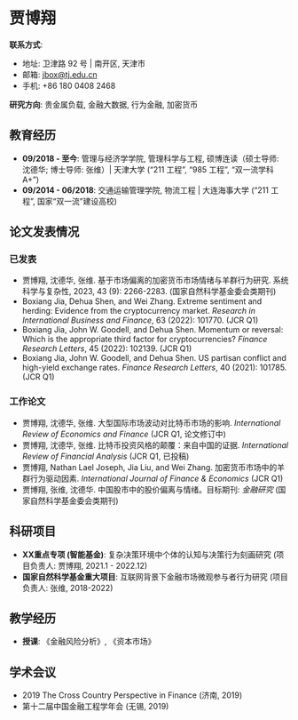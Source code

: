 # 贾博翔

**联系方式**:
- 地址: 卫津路 92 号 | 南开区, 天津市
- 邮箱: jbox@tj.edu.cn
- 手机: +86 180 0408 2468

**研究方向**: 贵金属负载, 金融大数据, 行为金融, 加密货币

## 教育经历

- **09/2018 - 至今**: 管理与经济学学院, 管理科学与工程, 硕博连读（硕士导师: 沈德华; 博士导师: 张维）| 天津大学 (“211 工程”, “985 工程”, “双一流学科 A+”)
- **09/2014 - 06/2018**: 交通运输管理学院, 物流工程 | 大连海事大学 (“211 工程”, 国家“双一流”建设高校)

## 论文发表情况

### 已发表
- 贾博翔, 沈德华, 张维. 基于市场偏离的加密货币市场情绪与羊群行为研究. 系统科学与复杂性, 2023, 43 (9): 2266-2283. (国家自然科学基金委会类期刊)
- Boxiang Jia, Dehua Shen, and Wei Zhang. Extreme sentiment and herding: Evidence from the cryptocurrency market. *Research in International Business and Finance*, 63 (2022): 101770. (JCR Q1)
- Boxiang Jia, John W. Goodell, and Dehua Shen. Momentum or reversal: Which is the appropriate third factor for cryptocurrencies? *Finance Research Letters*, 45 (2022): 102139. (JCR Q1)
- Boxiang Jia, John W. Goodell, and Dehua Shen. US partisan conflict and high-yield exchange rates. *Finance Research Letters*, 40 (2021): 101785. (JCR Q1)

### 工作论文
- 贾博翔, 沈德华, 张维. 大型国际市场波动对比特币市场的影响. *International Review of Economics and Finance* (JCR Q1, 论文修订中)
- 贾博翔, 沈德华, 张维. 比特币投资风格的颠覆：来自中国的证据. *International Review of Financial Analysis* (JCR Q1, 已投稿)
- 贾博翔, Nathan Lael Joseph, Jia Liu, and Wei Zhang. 加密货币市场中的羊群行为驱动因素. *International Journal of Finance & Economics* (JCR Q1)
- 贾博翔, 张维, 沈德华. 中国股市中的股价偏离与情绪。目标期刊: *金融研究* (国家自然科学基金委会类期刊)

## 科研项目
- **XX重点专项 (智能基金)**: 复杂决策环境中个体的认知与决策行为刻画研究 (项目负责人: 贾博翔, 2021.1 - 2022.12)
- **国家自然科学基金重大项目**: 互联网背景下金融市场微观参与者行为研究 (项目负责人: 张维, 2018-2022)

## 教学经历
- **授课**: 《金融风险分析》, 《资本市场》

## 学术会议
- 2019 The Cross Country Perspective in Finance (济南, 2019)
- 第十二届中国金融工程学年会 (无锡, 2019)
